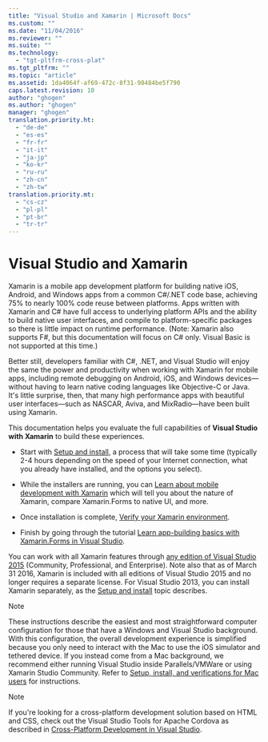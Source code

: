 ```yaml
---
title: "Visual Studio and Xamarin | Microsoft Docs"
ms.custom: ""
ms.date: "11/04/2016"
ms.reviewer: ""
ms.suite: ""
ms.technology: 
  - "tgt-pltfrm-cross-plat"
ms.tgt_pltfrm: ""
ms.topic: "article"
ms.assetid: 1da4064f-af69-472c-8f31-98484be5f790
caps.latest.revision: 10
author: "ghogen"
ms.author: "ghogen"
manager: "ghogen"
translation.priority.ht: 
  - "de-de"
  - "es-es"
  - "fr-fr"
  - "it-it"
  - "ja-jp"
  - "ko-kr"
  - "ru-ru"
  - "zh-cn"
  - "zh-tw"
translation.priority.mt: 
  - "cs-cz"
  - "pl-pl"
  - "pt-br"
  - "tr-tr"
---
```

# Visual Studio and Xamarin
Xamarin is a mobile app development platform for building native iOS, Android, and Windows apps from a common C#/.NET code base, achieving 75% to nearly 100% code reuse between platforms. Apps written with Xamarin and C# have full access to underlying platform APIs and the ability to build native user interfaces, and compile to platform-specific packages so there is little impact on runtime performance. (Note: Xamarin also supports F#, but this documentation will focus on C# only. Visual Basic is not supported at this time.)  
  
 Better still, developers familiar with C#, .NET, and Visual Studio will enjoy the same the power and productivity when working with Xamarin for mobile apps, including remote debugging on Android, iOS, and Windows devices—without having to learn native coding languages like Objective-C or Java. It's little surprise, then, that many high performance apps with beautiful user interfaces—such as NASCAR, Aviva, and MixRadio—have been built using Xamarin.  
  
 This documentation helps you evaluate the full capabilities of **Visual Studio with Xamarin** to build these experiences.  
  
-   Start with [Setup and install](../cross-platform/setup-and-install.md), a process that will take some time (typically 2-4 hours depending on the speed of your Internet connection, what you already have installed, and the options you select).  
  
-   While the installers are running, you can [Learn about mobile development with Xamarin](../cross-platform/learn-about-mobile-development-with-xamarin.md) which will tell you about the nature of Xamarin, compare Xamarin.Forms to native UI, and more.  
  
-   Once installation is complete, [Verify your Xamarin environment](../cross-platform/verify-your-xamarin-environment.md).  
  
-   Finish by going through the tutorial [Learn app-building basics with Xamarin.Forms in Visual Studio](../cross-platform/learn-app-building-basics-with-xamarin-forms-in-visual-studio.md).  
  
 You can work with all Xamarin features through [any edition of Visual Studio 2015](https://www.visualstudio.com/vs-2015-product-editions) (Community, Professional, and Enterprise). Note also that as of March 31 2016, Xamarin is included with all editions of Visual Studio 2015 and no longer requires a separate license. For Visual Studio 2013, you can install Xamarin separately, as the [Setup and install](../cross-platform/setup-and-install.md) topic describes.  
  
> [!NOTE]
>  These instructions describe the easiest and most straightforward computer configuration for those that have a Windows and Visual Studio background. With this configuration, the overall development experience is simplified because you only need to interact with the Mac to use the iOS simulator and tethered device. If you instead come from a Mac background, we recommend either running Visual Studio inside Parallels/VMWare or using Xamarin Studio Community. Refer to [Setup, install, and verifications for Mac users](../cross-platform/setup-install-and-verifications-for-mac-users.md) for instructions.  
  
> [!NOTE]
>  If you're looking for a cross-platform development solution based on HTML and CSS, check out the Visual Studio Tools for Apache Cordova as described in [Cross-Platform Development in Visual Studio](../cross-platform/cross-platform-mobile-development-in-visual-studio.md#HTML).